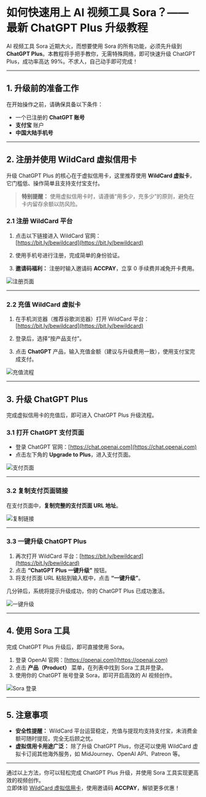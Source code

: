# 如何快速用上 AI 视频工具 Sora？—— 最新 ChatGPT Plus 升级教程

AI 视频工具 Sora 近期大火，而想要使用 Sora 的所有功能，必须先升级到 **ChatGPT Plus**。本教程将手把手教你，无需特殊网络，即可快速升级 ChatGPT Plus，成功率高达 99%。不求人，自己动手即可完成！

---

## 1. 升级前的准备工作

在开始操作之前，请确保具备以下条件：
- 一个已注册的 **ChatGPT 账号**
- **支付宝** 账户
- **中国大陆手机号**

---

## 2. 注册并使用 WildCard 虚拟信用卡

升级 ChatGPT Plus 的核心在于虚拟信用卡，这里推荐使用 **WildCard 虚拟卡**，它门槛低、操作简单且支持支付宝支付。

> **特别提醒：** 使用虚拟信用卡时，请遵循“用多少，充多少”的原则，避免在卡内留存余额以防风险。

### 2.1 注册 WildCard 平台

1. 点击以下链接进入 WildCard 官网：  
   [https://bit.ly/bewildcard](https://bit.ly/bewildcard)
   
2. 使用手机号进行注册，完成简单的身份验证。  
3. **邀请码福利：** 注册时输入邀请码 **ACCPAY**，立享 0 手续费并减免开卡费用。

![注册页面](https://mdnice007.oss-cn-beijing.aliyuncs.com/obsidian/202412131103948.png)

---

### 2.2 充值 WildCard 虚拟卡

1. 在手机浏览器（推荐谷歌浏览器）打开 WildCard 平台：  
   [https://bit.ly/bewildcard](https://bit.ly/bewildcard)

2. 登录后，选择“按产品支付”。

3. 点击 **ChatGPT** 产品，输入充值金额（建议与升级费用一致），使用支付宝完成支付。

![充值流程](https://mdnice007.oss-cn-beijing.aliyuncs.com/obsidian/202412131127648.png)

---

## 3. 升级 ChatGPT Plus

完成虚拟信用卡的充值后，即可进入 ChatGPT Plus 升级流程。

### 3.1 打开 ChatGPT 支付页面

- 登录 ChatGPT 官网：[https://chat.openai.com](https://chat.openai.com)
- 点击左下角的 **Upgrade to Plus**，进入支付页面。

![支付页面](https://mdnice007.oss-cn-beijing.aliyuncs.com/obsidian/202412131351603.png)

---

### 3.2 复制支付页面链接

在支付页面中，**复制完整的支付页面 URL 地址**。

![复制链接](https://mdnice007.oss-cn-beijing.aliyuncs.com/obsidian/202412131353827.png)

---

### 3.3 一键升级 ChatGPT Plus

1. 再次打开 WildCard 平台：[https://bit.ly/bewildcard](https://bit.ly/bewildcard)
2. 点击 **“ChatGPT Plus 一键升级”** 按钮。
3. 将支付页面 URL 粘贴到输入框中，点击 **“一键升级”**。

几分钟后，系统将提示升级成功，你的 ChatGPT Plus 已成功激活。

![一键升级](https://mdnice007.oss-cn-beijing.aliyuncs.com/obsidian/202412131356598.png)

---

## 4. 使用 Sora 工具

完成 ChatGPT Plus 升级后，即可直接使用 Sora。

1. 登录 OpenAI 官网：[https://openai.com](https://openai.com)  
2. 点击 **产品（Product）** 菜单，在列表中找到 Sora 工具并登录。  
3. 使用你的 ChatGPT 账号登录 Sora，即可开启高效的 AI 视频创作。

![Sora 登录](https://mdnice007.oss-cn-beijing.aliyuncs.com/obsidian/202412111107640.png)

---

## 5. 注意事项

- **安全性提醒：** WildCard 平台运营稳定，充值与提现均支持支付宝，未消费金额可随时提现，完全无后顾之忧。
- **虚拟信用卡用途广泛：** 除了升级 ChatGPT Plus，你还可以使用 WildCard 虚拟卡订阅其他海外服务，如 MidJourney、OpenAI API、Patreon 等。

---

通过以上方法，你可以轻松完成 ChatGPT Plus 升级，并使用 Sora 工具实现更高效的视频创作。  
立即体验 [WildCard 虚拟信用卡](https://bit.ly/bewildcard)，使用邀请码 **ACCPAY**，解锁更多优惠！
